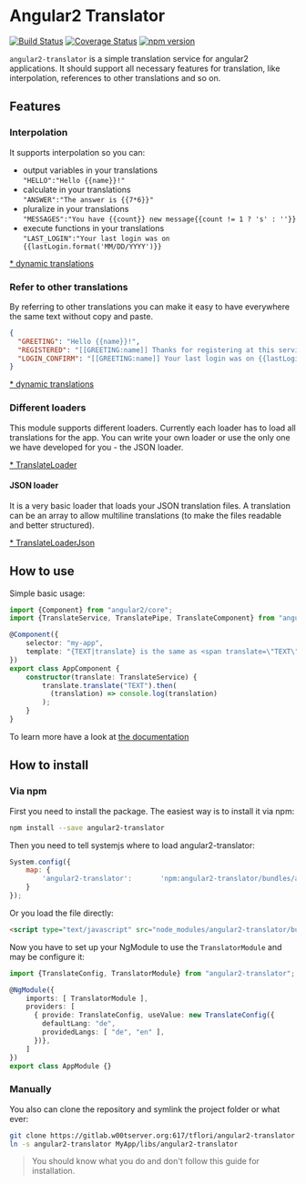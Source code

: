 # Angular2 Translator

[![Build Status](https://travis-ci.org/tflori/angular2-translator.svg?branch=master)](https://travis-ci.org/tflori/angular2-translator)
[![Coverage Status](https://coveralls.io/repos/github/tflori/angular2-translator/badge.svg?branch=master)](https://coveralls.io/github/tflori/angular2-translator?branch=master)
[![npm version](https://badge.fury.io/js/angular2-translator.svg)](https://badge.fury.io/js/angular2-translator)

`angular2-translator` is a simple translation service for angular2 applications. It should support all necessary
features for translation, like interpolation, references to other translations and so on.

## Features
### Interpolation

It supports interpolation so you can:

- output variables in your translations  
  `"HELLO":"Hello {{name}}!"`
- calculate in your translations  
  `"ANSWER":"The answer is {{7*6}}"`
- pluralize in your translations  
  `"MESSAGES":"You have {{count}} new message{{count != 1 ? 's' : ''}}`
- execute functions in your translations  
  `"LAST_LOGIN":"Your last login was on {{lastLogin.format('MM/DD/YYYY')}}`
  
[* dynamic translations](https://gitlab.w00tserver.org:617/tflori/angular2-translator/blob/master/docs/dynamize.md)
  
### Refer to other translations

By referring to other translations you can make it easy to have everywhere the same text without copy and paste.
```json
{
  "GREETING": "Hello {{name}}!",
  "REGISTERED": "[[GREETING:name]] Thanks for registering at this service.",
  "LOGIN_CONFIRM": "[[GREETING:name]] Your last login was on {{lastLogin.format('L')}}."
}
```

[* dynamic translations](https://gitlab.w00tserver.org:617/tflori/angular2-translator/blob/master/docs/dynamize.md)

### Different loaders

This module supports different loaders. Currently each loader has to load all translations for the app. You can write
your own loader or use the only one we have developed for you - the JSON loader.

[* TranslateLoader](https://gitlab.w00tserver.org:617/tflori/angular2-translator/blob/master/docs/TranslateLoader.md)

#### JSON loader

It is a very basic loader that loads your JSON translation files. A translation can be an array to allow multiline
translations (to make the files readable and better structured).

[* TranslateLoaderJson](https://gitlab.w00tserver.org:617/tflori/angular2-translator/blob/master/docs/TranslateLoaderJson.md)

## How to use

Simple basic usage:
```ts
import {Component} from "angular2/core";
import {TranslateService, TranslatePipe, TranslateComponent} from "angular2-translator";

@Component({
    selector: "my-app",
    template: "{TEXT|translate} is the same as <span translate=\"TEXT\"></span>"
})
export class AppComponent {
    constructor(translate: TranslateService) {
        translate.translate("TEXT").then(
          (translation) => console.log(translation)
        );
    }
}
```

To learn more have a look at 
[the documentation](https://gitlab.w00tserver.org:617/tflori/angular2-translator/blob/master/docs/index.md)

## How to install

### Via npm
First you need to install the package. The easiest way is to install it via npm:
```bash
npm install --save angular2-translator
```

Then you need to tell systemjs where to load angular2-translator:
```js
System.config({
    map: {
        'angular2-translator':       'npm:angular2-translator/bundles/angular2-translator.js'
    }
});
```
 
Or you load the file directly:
```html
<script type="text/javascript" src="node_modules/angular2-translator/bundles/angular2-translator.js"></script>
```

Now you have to set up your NgModule to use the `TranslatorModule` and may be configure it:
```ts
import {TranslateConfig, TranslatorModule} from "angular2-translator";

@NgModule({
    imports: [ TranslatorModule ],
    providers: [
      { provide: TranslateConfig, useValue: new TranslateConfig({
        defaultLang: "de",
        providedLangs: [ "de", "en" ],
      })},
    ]
})
export class AppModule {}
```

### Manually
You also can clone the repository and symlink the project folder or what ever:
```bash
git clone https://gitlab.w00tserver.org:617/tflori/angular2-translator
ln -s angular2-translator MyApp/libs/angular2-translator
```
> You should know what you do and don't follow this guide for installation.
